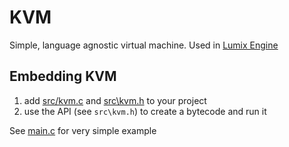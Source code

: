 # KVM
Simple, language agnostic virtual machine. Used in [Lumix Engine](https://github.com/nem0/lumixengine_visualscript)

## Embedding KVM

1. add [src/kvm.c](https://github.com/nem0/kvm/blob/master/src/kvm.c) and [src\kvm.h](https://github.com/nem0/kvm/blob/master/src/kvm.h) to your project
2. use the API (see `src\kvm.h`) to create a bytecode and run it

See [main.c](https://github.com/nem0/kvm/blob/master/src/main.c) for very simple example
